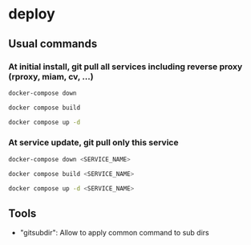 # deploy

## Usual commands

### At initial install, git pull all services including reverse proxy (rproxy, miam, cv, ...)

```sh
docker-compose down

docker compose build

docker compose up -d
```

### At service update, git pull only this service

```sh
docker-compose down <SERVICE_NAME>

docker compose build <SERVICE_NAME>

docker compose up -d <SERVICE_NAME>
```

## Tools

- "gitsubdir": Allow to apply common command to sub dirs
